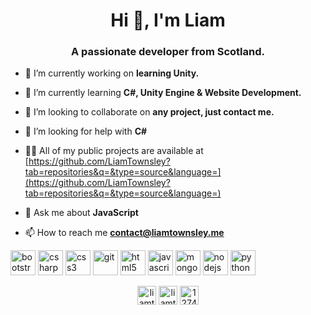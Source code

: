 <h1 align="center">Hi 👋, I'm Liam</h1>
<h3 align="center">A passionate developer from Scotland.</h3>

- 🔭 I’m currently working on **learning Unity.**

- 🌱 I’m currently learning **C#, Unity Engine & Website Development.**

- 👯 I’m looking to collaborate on **any project, just contact me.**

- 🤔 I’m looking for help with **C#**

- 👨‍💻 All of my public projects are available at [https://github.com/LiamTownsley?tab=repositories&q=&type=source&language=](https://github.com/LiamTownsley?tab=repositories&q=&type=source&language=)

- 💬 Ask me about **JavaScript**

- 📫 How to reach me **contact@liamtownsley.me**

<p align="left"><img src="https://devicons.github.io/devicon/devicon.git/icons/bootstrap/bootstrap-plain.svg" alt="bootstrap" width="40" height="40"/> <img src="https://devicons.github.io/devicon/devicon.git/icons/csharp/csharp-original.svg" alt="csharp" width="40" height="40"/> <img src="https://devicons.github.io/devicon/devicon.git/icons/css3/css3-original-wordmark.svg" alt="css3" width="40" height="40"/> <img src="https://www.vectorlogo.zone/logos/git-scm/git-scm-icon.svg" alt="git" width="40" height="40"/> <img src="https://devicons.github.io/devicon/devicon.git/icons/html5/html5-original-wordmark.svg" alt="html5" width="40" height="40"/> <img src="https://devicons.github.io/devicon/devicon.git/icons/javascript/javascript-original.svg" alt="javascript" width="40" height="40"/> <img src="https://devicons.github.io/devicon/devicon.git/icons/mongodb/mongodb-original-wordmark.svg" alt="mongodb" width="40" height="40"/> <img src="https://devicons.github.io/devicon/devicon.git/icons/nodejs/nodejs-original-wordmark.svg" alt="nodejs" width="40" height="40"/> <img src="https://devicons.github.io/devicon/devicon.git/icons/python/python-original.svg" alt="python" width="40" height="40"/></p><p align="center">
<a href="https://dev.to/liamtownsley" target="blank"><img align="center" src="https://cdn.jsdelivr.net/npm/simple-icons@3.0.1/icons/dev-dot-to.svg" alt="liamtownsley" height="30" width="30" /></a>
<a href="https://twitter.com/liamtownsley_" target="blank"><img align="center" src="https://cdn.jsdelivr.net/npm/simple-icons@3.0.1/icons/twitter.svg" alt="liamtownsley_" height="30" width="30" /></a>
<a href="https://stackoverflow.com/users/127454" target="blank"><img align="center" src="https://cdn.jsdelivr.net/npm/simple-icons@3.0.1/icons/stackoverflow.svg" alt="127454" height="30" width="30" /></a>
</p>

